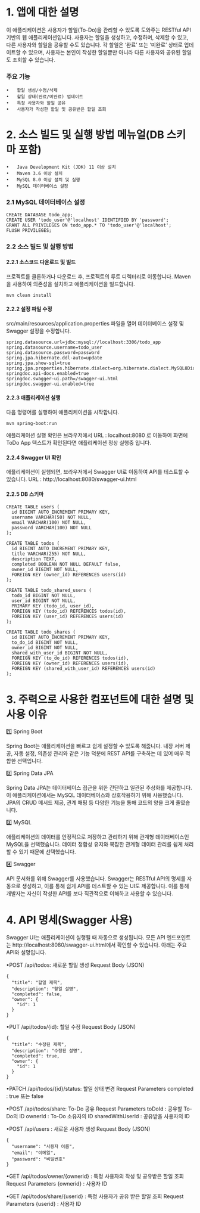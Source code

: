 # 1. 앱에 대한 설명

이 애플리케이션은 사용자가 할일(To-Do)을 관리할 수 있도록 도와주는 RESTful API 기반의 웹 애플리케이션입니다.
사용자는 할일을 생성하고, 수정하며, 삭제할 수 있고, 다른 사용자와 할일을 공유할 수도 있습니다.
각 할일은 ‘완료’ 또는 ‘미완료’ 상태로 업데이트할 수 있으며, 사용자는 본인이 작성한 할일뿐만 아니라 다른 사용자와 공유된 할일도 조회할 수 있습니다.

### 주요 기능

	•	할일 생성/수정/삭제
	•	할일 상태(완료/미완료) 업데이트
	•	특정 사용자와 할일 공유
	•	사용자가 작성한 할일 및 공유받은 할일 조회

# 2. 소스 빌드 및 실행 방법 메뉴얼(DB 스키마 포함)

	•	Java Development Kit (JDK) 11 이상 설치
	•	Maven 3.6 이상 설치
	•	MySQL 8.0 이상 설치 및 실행
	•	MySQL 데이터베이스 설정

### 2.1 MySQL 데이터베이스 설정
```
CREATE DATABASE todo_app;
CREATE USER 'todo_user'@'localhost' IDENTIFIED BY 'password';
GRANT ALL PRIVILEGES ON todo_app.* TO 'todo_user'@'localhost';
FLUSH PRIVILEGES;
```

### 2.2 소스 빌드 및 실행 방법

#### 2.2.1 소스코드 다운로드 및 빌드 
프로젝트를 클론하거나 다운로드 후, 프로젝트의 루트 디렉터리로 이동합니다.
Maven을 사용하여 의존성을 설치하고 애플리케이션을 빌드합니다.
```
mvn clean install
```

#### 2.2.2 설정 파일 수정
src/main/resources/application.properties 파일을 열어 데이터베이스 설정 및 Swagger 설정을 수정합니다.
```
spring.datasource.url=jdbc:mysql://localhost:3306/todo_app
spring.datasource.username=todo_user
spring.datasource.password=password
spring.jpa.hibernate.ddl-auto=update
spring.jpa.show-sql=true
spring.jpa.properties.hibernate.dialect=org.hibernate.dialect.MySQL8Dialect
springdoc.api-docs.enabled=true
springdoc.swagger-ui.path=/swagger-ui.html
springdoc.swagger-ui.enabled=true
```

#### 2.2.3 애플리케이션 실행
다음 명령어를 실행하여 애플리케이션을 시작합니다.
```
mvn spring-boot:run
```
애플리케이션 실행 확인은 브라우저에서 URL : localhost:8080 로 이동하여 화면에 ToDo App 텍스트가 확인된다면 애플리케이션 정상 실행중 입니다.

#### 2.2.4 Swagger UI 확인
애플리케이션이 실행되면, 브라우저에서 Swagger UI로 이동하여 API를 테스트할 수 있습니다.
URL : http://localhost:8080/swagger-ui.html


#### 2.2.5 DB 스키마
```
CREATE TABLE users (
  id BIGINT AUTO_INCREMENT PRIMARY KEY,
  username VARCHAR(50) NOT NULL,
  email VARCHAR(100) NOT NULL,
  password VARCHAR(100) NOT NULL
);

CREATE TABLE todos (
  id BIGINT AUTO_INCREMENT PRIMARY KEY,
  title VARCHAR(255) NOT NULL,
  description TEXT,
  completed BOOLEAN NOT NULL DEFAULT false,
  owner_id BIGINT NOT NULL,
  FOREIGN KEY (owner_id) REFERENCES users(id)
);

CREATE TABLE todo_shared_users (
  todo_id BIGINT NOT NULL,
  user_id BIGINT NOT NULL,
  PRIMARY KEY (todo_id, user_id),
  FOREIGN KEY (todo_id) REFERENCES todos(id),
  FOREIGN KEY (user_id) REFERENCES users(id)
);

CREATE TABLE todo_shares (
  id BIGINT AUTO_INCREMENT PRIMARY KEY,
  to_do_id BIGINT NOT NULL,
  owner_id BIGINT NOT NULL,
  shared_with_user_id BIGINT NOT NULL,
  FOREIGN KEY (to_do_id) REFERENCES todos(id),
  FOREIGN KEY (owner_id) REFERENCES users(id),
  FOREIGN KEY (shared_with_user_id) REFERENCES users(id)
);
```

# 3. 주력으로 사용한 컴포넌트에 대한 설명 및 사용 이유

1️⃣ Spring Boot

Spring Boot는 애플리케이션을 빠르고 쉽게 설정할 수 있도록 해줍니다. 내장 서버 제공, 자동 설정, 의존성 관리와 같은 기능 덕분에 REST API를 구축하는 데 있어 매우 적합한 선택입니다.

2️⃣ Spring Data JPA

Spring Data JPA는 데이터베이스 접근을 위한 간단하고 일관된 추상화를 제공합니다. 이 애플리케이션에서는 MySQL 데이터베이스와 상호작용하기 위해 사용했습니다. JPA의 CRUD 메서드 제공, 관계 매핑 등 다양한 기능을 통해 코드의 양을 크게 줄였습니다.

3️⃣ MySQL

애플리케이션의 데이터를 안정적으로 저장하고 관리하기 위해 관계형 데이터베이스인 MySQL을 선택했습니다. 데이터 정합성 유지와 복잡한 관계형 데이터 관리를 쉽게 처리할 수 있기 때문에 선택했습니다.

4️⃣ Swagger

API 문서화를 위해 Swagger를 사용했습니다. Swagger는 RESTful API의 명세를 자동으로 생성하고, 이를 통해 쉽게 API를 테스트할 수 있는 UI도 제공합니다. 이를 통해 개발자는 자신이 작성한 API를 보다 직관적으로 이해하고 사용할 수 있습니다.

# 4. API 명세(Swagger 사용)

Swagger UI는 애플리케이션이 실행될 때 자동으로 생성됩니다. 모든 API 엔드포인트는 http://localhost:8080/swagger-ui.html에서 확인할 수 있습니다. 아래는 주요 API와 설명입니다.

•POST /api/todos: 새로운 할일 생성
Request Body (JSON)
```
{
  "title": "할일 제목",
  "description": "할일 설명",
  "completed": false,
  "owner": {
    "id": 1
  }
}
```

•PUT /api/todos/{id}: 할일 수정
Request Body (JSON)
```
{
  "title": "수정된 제목",
  "description": "수정된 설명",
  "completed": true,
  "owner": {
    "id": 1
  }
}
```

•PATCH /api/todos/{id}/status: 할일 상태 변경
Request Parameters 
completed : true 또는 false

•POST /api/todos/share: To-Do 공유
Request Parameters
toDoId : 공유할 To-Do의 ID
ownerId : To-Do 소유자의 ID
sharedWithUserId : 공유받을 사용자의 ID

•POST /api/users : 새로운 사용자 생성
Request Body (JSON)
```
{
  "username": "사용자 이름",
  "email": "이메일",
  "password": "비밀번호"
}
```

•GET /api/todos/owner/{ownerid} : 특정 사용자의 작성 및 공유받은 할일 조회
Request Parameters
{ownerid} : 사용자 ID

•GET /api/todos/share/{userid} : 특정 사용자가 공유 받은 할일 조회
Request Parameters
{userid} : 사용자 ID
